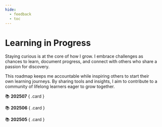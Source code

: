 ```yaml
---
hide:
  - feedback
  - toc
---
```

# Learning in Progress

Staying curious is at the core of how I grow. I embrace challenges as chances to learn, document progress, and connect with others who share a passion for discovery.

This roadmap keeps me accountable while inspiring others to start their own learning journeys. By sharing tools and insights, I aim to contribute to a community of lifelong learners eager to grow together.


<div class="grid" markdown>

:books: __202507__
{ .card }

:books: __202506__
{ .card }

:books: __202505__
{ .card }

</div>